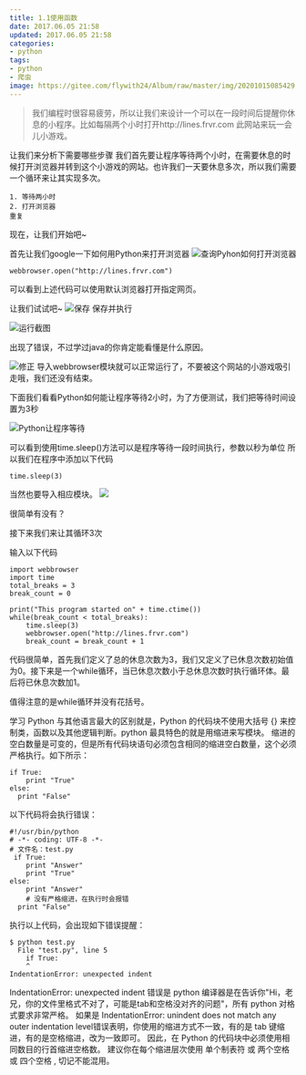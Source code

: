 ```yaml
---
title: 1.1使用函数
date: 2017.06.05 21:58
updated: 2017.06.05 21:58
categories: 
- python
tags: 
- python
- 爬虫
image: https://gitee.com/flywith24/Album/raw/master/img/20201015085429.png
---
```


> 我们编程时很容易疲劳，所以让我们来设计一个可以在一段时间后提醒你休息的小程序。比如每隔两个小时打开http://lines.frvr.com 此网站来玩一会儿小游戏。

<!-- more -->

让我们来分析下需要哪些步骤
我们首先要让程序等待两个小时，在需要休息的时候打开浏览器并转到这个小游戏的网站。也许我们一天要休息多次，所以我们需要一个循环来让其实现多次。

```
1. 等待两小时
2. 打开浏览器
重复
```
现在，让我们开始吧~

首先让我们google一下如何用Python来打开浏览器
![查询Pyhon如何打开浏览器](http://upload-images.jianshu.io/upload_images/3155702-ec11c33f9934a657.png?imageMogr2/auto-orient/strip%7CimageView2/2/w/1240)


```
webbrowser.open("http://lines.frvr.com") 
```
可以看到上述代码可以使用默认浏览器打开指定网页。

让我们试试吧~
![保存](http://upload-images.jianshu.io/upload_images/3155702-ebeadc44e9ed109a.png?imageMogr2/auto-orient/strip%7CimageView2/2/w/1240)
保存并执行

![运行截图](http://upload-images.jianshu.io/upload_images/3155702-07994ea86762efd2.png?imageMogr2/auto-orient/strip%7CimageView2/2/w/1240)

出现了错误，不过学过java的你肯定能看懂是什么原因。

![修正](http://upload-images.jianshu.io/upload_images/3155702-5f2951beae5bec8e.png?imageMogr2/auto-orient/strip%7CimageView2/2/w/1240)
导入webbrowser模块就可以正常运行了，不要被这个网站的小游戏吸引走哦，我们还没有结束。

下面我们看看Python如何能让程序等待2小时，为了方便测试，我们把等待时间设置为3秒

![Python让程序等待](http://upload-images.jianshu.io/upload_images/3155702-0690b4988c6f6ae1.png?imageMogr2/auto-orient/strip%7CimageView2/2/w/1240)

可以看到使用time.sleep()方法可以是程序等待一段时间执行，参数以秒为单位
所以我们在程序中添加以下代码
```
time.sleep(3)
```
当然也要导入相应模块。
![](http://upload-images.jianshu.io/upload_images/3155702-3d2bb6b60a4ff0e1.png?imageMogr2/auto-orient/strip%7CimageView2/2/w/1240)

很简单有没有？

接下来我们来让其循环3次

输入以下代码
```
import webbrowser
import time
total_breaks = 3
break_count = 0

print("This program started on" + time.ctime())
while(break_count < total_breaks):
    time.sleep(3)
    webbrowser.open("http://lines.frvr.com")
    break_count = break_count + 1
```
代码很简单，首先我们定义了总的休息次数为3，我们又定义了已休息次数初始值为0。接下来是一个while循环，当已休息次数小于总休息次数时执行循环体。最后将已休息次数加1。

值得注意的是while循环并没有花括号。

学习 Python 与其他语言最大的区别就是，Python 的代码块不使用大括号 {} 来控制类，函数以及其他逻辑判断。python 最具特色的就是用缩进来写模块。
缩进的空白数量是可变的，但是所有代码块语句必须包含相同的缩进空白数量，这个必须严格执行。如下所示：
```
if True:
    print "True"
else:
  print "False"
```
以下代码将会执行错误：
```
#!/usr/bin/python
# -*- coding: UTF-8 -*-
# 文件名：test.py
 if True:
    print "Answer"
    print "True"
else:
    print "Answer"
    # 没有严格缩进，在执行时会报错
  print "False"
```
执行以上代码，会出现如下错误提醒：
```
$ python test.py  
  File "test.py", line 5
    if True:
    ^
IndentationError: unexpected indent
```
 IndentationError: unexpected indent 错误是 python 编译器是在告诉你"Hi，老兄，你的文件里格式不对了，可能是tab和空格没对齐的问题"，所有 python 对格式要求非常严格。
如果是 IndentationError: unindent does not match any outer indentation level错误表明，你使用的缩进方式不一致，有的是 tab 键缩进，有的是空格缩进，改为一致即可。
因此，在 Python 的代码块中必须使用相同数目的行首缩进空格数。
建议你在每个缩进层次使用 单个制表符 或 两个空格 或 四个空格 , 切记不能混用。